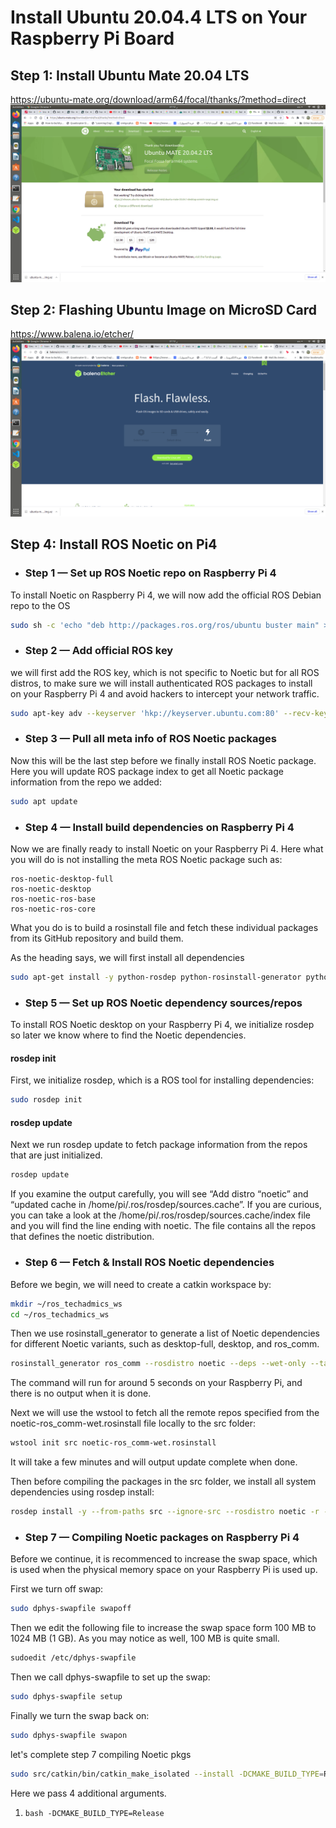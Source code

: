 # Install Ubuntu 20.04.4 LTS on Your Raspberry Pi Board

## Step 1: Install Ubuntu Mate 20.04 LTS

<https://ubuntu-mate.org/download/arm64/focal/thanks/?method=direct>
![install ubuntu](ubuntumate.png)

## Step 2: Flashing Ubuntu Image on MicroSD Card

<https://www.balena.io/etcher/>
![flash ubuntu](flashUbuntu.png)


## Step 4: Install ROS Noetic on Pi4
* ### Step 1 — Set up ROS Noetic repo on Raspberry Pi 4
To install Noetic on Raspberry Pi 4, we will now add the official ROS Debian repo to the OS
```bash 
sudo sh -c 'echo "deb http://packages.ros.org/ros/ubuntu buster main" > /etc/apt/sources.list.d/ros-noetic.list'
```
* ### Step 2 — Add official ROS key
we will first add the ROS key, which is not specific to Noetic but for all ROS distros, to make sure we will install authenticated ROS packages to install on your Raspberry Pi 4 and avoid hackers to intercept your network traffic.
``` bash
sudo apt-key adv --keyserver 'hkp://keyserver.ubuntu.com:80' --recv-key C1CF6E31E6BADE8868B172B4F42ED6FBAB17C654
```

* ### Step 3 — Pull all meta info of ROS Noetic packages
Now this will be the last step before we finally install ROS Noetic package. Here you will update ROS package index to get all Noetic package information from the repo we added:
```bash 
sudo apt update
```
* ### Step 4 — Install build dependencies on Raspberry Pi 4
Now we are finally ready to install Noetic on your Raspberry Pi 4. Here what you will do is not installing the meta ROS Noetic package such as:

    ros-noetic-desktop-full
    ros-noetic-desktop
    ros-noetic-ros-base
    ros-noetic-ros-core

What you do is to build a rosinstall file and fetch these individual packages from its GitHub repository and build them.

As the heading says, we will first install all dependencies

```bash 
sudo apt-get install -y python-rosdep python-rosinstall-generator python-wstool python-rosinstall build-essential cmake
```
* ### Step 5 — Set up ROS Noetic dependency sources/repos
To install ROS Noetic desktop on your Raspberry Pi 4, we initialize rosdep so later we know where to find the Noetic dependencies.

#### rosdep init
First, we initialize rosdep, which is a ROS tool for installing dependencies:

```bash
sudo rosdep init
```
#### rosdep update
Next we run rosdep update to fetch package information from the repos that are just initialized.
```bash
rosdep update
```
If you examine the output carefully, you will see “Add distro “noetic” and “updated cache in /home/pi/.ros/rosdep/sources.cache”. If you are curious, you can take a look at the /home/pi/.ros/rosdep/sources.cache/index file and you will find the line ending with noetic. The file contains all the repos that defines the noetic distribution.

* ### Step 6 — Fetch & Install ROS Noetic dependencies
Before we begin, we will need to create a catkin workspace by:
```bash 
mkdir ~/ros_techadmics_ws
cd ~/ros_techadmics_ws
```
Then we use rosinstall_generator to generate a list of Noetic dependencies for different Noetic variants, such as desktop-full, desktop, and ros_comm.

```bash
rosinstall_generator ros_comm --rosdistro noetic --deps --wet-only --tar > noetic-ros_comm-wet.rosinstall
```
The command will run for around 5 seconds on your Raspberry Pi, and there is no output when it is done.

Next we will use the wstool to fetch all the remote repos specified from the noetic-ros_comm-wet.rosinstall file locally to the src folder:
```bash
wstool init src noetic-ros_comm-wet.rosinstall
```
It will take a few minutes and will output update complete when done.

Then before compiling the packages in the src folder, we install all system dependencies using rosdep install:
```bash 
rosdep install -y --from-paths src --ignore-src --rosdistro noetic -r --os=debian:buster
```
* ### Step 7 — Compiling Noetic packages on Raspberry Pi 4
Before we continue, it is recommenced to increase the swap space, which is used when the physical memory space on your Raspberry Pi is used up.

First we turn off swap:
```bash
sudo dphys-swapfile swapoff
```
Then we edit the following file to increase the swap space form 100 MB to 1024 MB (1 GB). As you may notice as well, 100 MB is quite small.
```bash
sudoedit /etc/dphys-swapfile
```
Then we call dphys-swapfile to set up the swap:
```bash
sudo dphys-swapfile setup
```
Finally we turn the swap back on:
```bash
sudo dphys-swapfile swapon
```
let's complete step 7 compiling Noetic pkgs
```bash
sudo src/catkin/bin/catkin_make_isolated --install -DCMAKE_BUILD_TYPE=Release --install-space /opt/ros/noetic -j1 -DPYTHON_EXECUTABLE=/usr/bin/python3
```
Here we pass 4 additional arguments.
1.    ```bash -DCMAKE_BUILD_TYPE=Release ```
